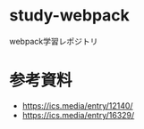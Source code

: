 # study-webpack
webpack学習レポジトリ

# 参考資料
- https://ics.media/entry/12140/
- https://ics.media/entry/16329/
